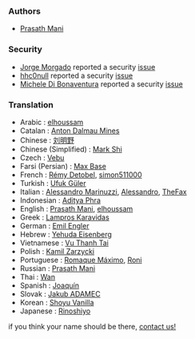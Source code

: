 ### Authors
* [Prasath Mani](https://github.com/prasathmani)
### Security
* [Jorge Morgado](https://github.com/jorgemorgado) reported a security [issue](https://github.com/prasathmani/tinyfilemanager/issues/270)
* [hhc0null](https://github.com/hhc0null) reported a security [issue](https://github.com/prasathmani/tinyfilemanager/issues/123)
* [Michele Di Bonaventura](https://www.quantumleap.it/author/mdibonaventura/) reported a security [issue](https://www.quantumleap.it/tiny-file-manager-path-traversal-recursive-directory-listing-and-absolute-path-file-backup-copy/)

### Translation

* Arabic : [elhoussam](https://github.com/elhoussam)
* Catalan : [Anton Dalmau Mines](https://github.com/adalmau)
* Chinese : [刘明野](https://github.com/liumingye)
* Chinese (Simplified) : [Mark Shi](https://github.com/LiarOnce)
* Czech : [Vebu](https://github.com/Vebu)
* Farsi (Persian) : [Max Base](https://github.com/BaseMax)
* French : [Rémy Detobel](https://github.com/detobel36), [simon511000](https://github.com/simon511000)
* Turkish : [Ufuk Güler](https://github.com/ufukguler)
* Italian : [Alessandro Marinuzzi](https://github.com/alecos71), [Alessandro](https://github.com/Ale32bit), [TheFax](https://github.com/TheFax)
* Indonesian : [Aditya Phra](https://github.com/adit)
* English : [Prasath Mani](https://github.com/prasathmani), [elhoussam](https://github.com/elhoussam)
* Greek : [Lampros Karavidas](https://github.com/karavidas)
* German : [Emil Engler](https://github.com/emilengler)
* Hebrew : [Yehuda Eisenberg](https://github.com/YehudaEi)
* Vietnamese : [Vu Thanh Tai](https://github.com/thanhtaivtt)
* Polish : [Kamil Zarzycki](https://github.com/hakersky)
* Portuguese : [Romaque Máximo](https://github.com/romaque), [Roni](https://github.com/Roni-Neto)
* Russian : [Prasath Mani](https://github.com/prasathmani)
* Thai : [Wan](https://github.com/mrwan200)
* Spanish : [Joaquín](https://github.com/jopiortiz)
* Slovak : [Jakub ADAMEC](https://github.com/jadamec)
* Korean : [Shoyu Vanilla](https://github.com/ShoyuVanilla)
* Japanese : [Rinoshiyo](https://github.com/rinoshiyo)

if you think your name should be there, [contact us!](mailto:prasath@ccpprogrammers.in)